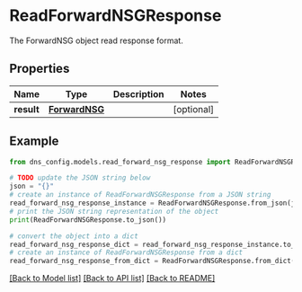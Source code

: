 # ReadForwardNSGResponse

The ForwardNSG object read response format.

## Properties

Name | Type | Description | Notes
------------ | ------------- | ------------- | -------------
**result** | [**ForwardNSG**](ForwardNSG.md) |  | [optional] 

## Example

```python
from dns_config.models.read_forward_nsg_response import ReadForwardNSGResponse

# TODO update the JSON string below
json = "{}"
# create an instance of ReadForwardNSGResponse from a JSON string
read_forward_nsg_response_instance = ReadForwardNSGResponse.from_json(json)
# print the JSON string representation of the object
print(ReadForwardNSGResponse.to_json())

# convert the object into a dict
read_forward_nsg_response_dict = read_forward_nsg_response_instance.to_dict()
# create an instance of ReadForwardNSGResponse from a dict
read_forward_nsg_response_from_dict = ReadForwardNSGResponse.from_dict(read_forward_nsg_response_dict)
```
[[Back to Model list]](../README.md#documentation-for-models) [[Back to API list]](../README.md#documentation-for-api-endpoints) [[Back to README]](../README.md)


